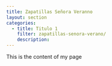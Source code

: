 ```yaml
---
title: Zapatillas Señora Veranno
layout: section
categories:
  - title: Titulo 1
    filter: zapatillas-senora-verano/
    description: 
---
```


This is the content of my page